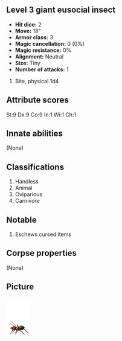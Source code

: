 ## Level 3 giant eusocial insect

- **Hit dice:** 2
- **Move:** 18"
- **Armor class:** 3
- **Magic cancellation:** 0 (0%)
- **Magic resistance:** 0%
- **Alignment:** Neutral
- **Size:** Tiny
- **Number of attacks:** 1
1. Bite, physical 1d4

## Attribute scores

St:9 Dx:9 Co:9 In:1 Wi:1 Ch:1

## Innate abilities

(None)

## Classifications

1. Handless
2. Animal
3. Oviparious
4. Carnivore

## Notable

1. Eschews cursed items

## Corpse properties

(None)

## Picture

![Giant ant](https://github.com/hyvanmielenpelit/GnollHackTileSet/blob/main/Monsters/giant_ant/giant_ant.png)
